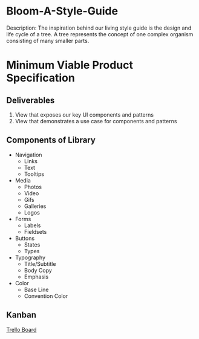 Bloom-A-Style-Guide
===================

Description: The inspiration behind our living style guide is the design and life cycle of a tree. A tree represents the concept of one complex organism consisting of many smaller parts.

Minimum Viable Product Specification
====================================

Deliverables
------------
1. View that exposes our key UI components and patterns
2. View that demonstrates a use case for components and patterns

Components of Library
---------------------
* Navigation
  * Links
  * Text
  * Tooltips
* Media
  * Photos
  * Video
  * Gifs
  * Galleries
  * Logos
* Forms
  * Labels
  * Fieldsets
* Buttons
  * States
  * Types
* Typography
  * Title/Subtitle
  * Body Copy
  * Emphasis
* Color
  * Base Line
  * Convention Color

Kanban
------
[Trello Board](https://trello.com/b/nU9AZMy9/bloom-a-style-guide)


